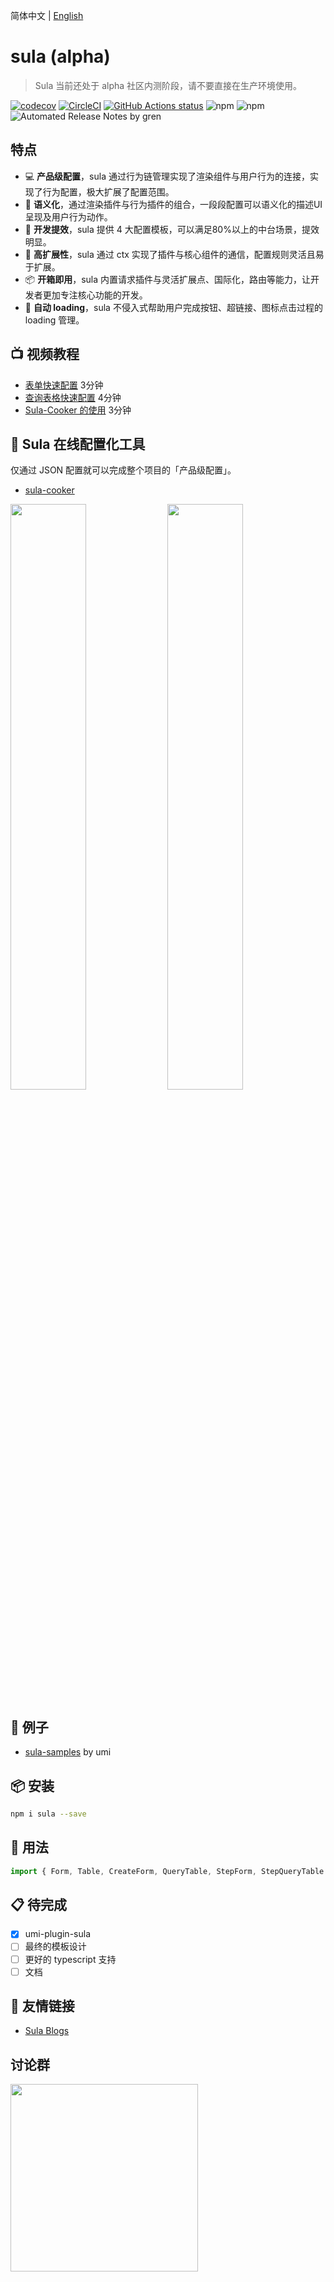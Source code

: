 简体中文 | [English](https://github.com/umijs/sula/blob/master/README.en-US.md)

# sula (alpha)

> Sula 当前还处于 alpha 社区内测阶段，请不要直接在生产环境使用。

[![codecov](https://codecov.io/gh/umijs/sula/branch/master/graph/badge.svg)](https://codecov.io/gh/umijs/sula) [![CircleCI](https://circleci.com/gh/umijs/sula/tree/master.svg?style=svg)](https://circleci.com/gh/umijs/sula/tree/master) [![GitHub Actions status](https://github.com/umijs/sula/workflows/Node%20CI/badge.svg)](https://github.com/umijs/sula) ![npm](https://img.shields.io/npm/v/sula) ![npm](https://img.shields.io/npm/dm/sula) ![Automated Release Notes by gren](https://img.shields.io/badge/%F0%9F%A4%96-release%20notes-00B2EE.svg)

## 特点

- 💻 **产品级配置**，sula 通过行为链管理实现了渲染组件与用户行为的连接，实现了行为配置，极大扩展了配置范围。
- 🌴 **语义化**，通过渲染插件与行为插件的组合，一段段配置可以语义化的描述UI呈现及用户行为动作。
- 🚀 **开发提效**，sula 提供 4 大配置模板，可以满足80%以上的中台场景，提效明显。
- 🔌 **高扩展性**，sula 通过 ctx 实现了插件与核心组件的通信，配置规则灵活且易于扩展。
- 📦 **开箱即用**，sula 内置请求插件与灵活扩展点、国际化，路由等能力，让开发者更加专注核心功能的开发。
- 📀 **自动 loading**，sula 不侵入式帮助用户完成按钮、超链接、图标点击过程的 loading 管理。

## 📺 视频教程

- [表单快速配置](https://www.bilibili.com/video/BV1rC4y1p71m/) 3分钟
- [查询表格快速配置](https://www.bilibili.com/video/BV1qA411q7kb/) 4分钟
- [Sula-Cooker 的使用](https://www.bilibili.com/video/BV1jz4y197EG/) 3分钟

## 🍳 Sula 在线配置化工具

仅通过 JSON 配置就可以完成整个项目的「产品级配置」。

- [sula-cooker](https://cook.sula.now.sh)

<div>
  <img src="https://img.alicdn.com/tfs/TB1l6A_HXY7gK0jSZKzXXaikpXa-2680-1412.png" width="49%"/>
  <img src="https://img.alicdn.com/tfs/TB1VWE5HkT2gK0jSZFkXXcIQFXa-2682-1412.png" width="49%"/>
</div>

## 🍙 例子

- [sula-samples](https://github.com/umijs/sula-samples) by umi

## 📦 安装

```bash
npm i sula --save
```

## 🔨 用法

```js
import { Form, Table, CreateForm, QueryTable, StepForm, StepQueryTable } from 'sula';
```

## 📋 待完成

- [x] umi-plugin-sula
- [ ] 最终的模板设计
- [ ] 更好的 typescript 支持
- [ ] 文档

## 🔗 友情链接

- [Sula Blogs](https://zhuanlan.zhihu.com/sulajs)


## 讨论群

<div>
  <img src="https://img.alicdn.com/tfs/TB1iE3OCxD1gK0jSZFsXXbldVXa-1242-1602.jpg" width="300" />
</div>
